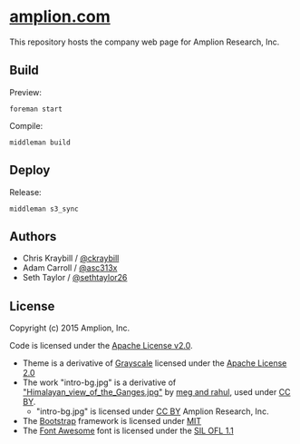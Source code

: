 # [amplion.com](http://amplion.com)

This repository hosts the company web page for Amplion Research, Inc.


## Build

Preview:

```
foreman start
```

Compile:

```
middleman build
```


## Deploy

Release:

```
middleman s3_sync
```


## Authors

* Chris Kraybill / [@ckraybill](https://github.com/ckraybill)
* Adam Carroll / [@asc313x](https://github.com/asc313x)
* Seth Taylor / [@sethtaylor26](https://github.com/sethtaylor26)


## License

Copyright (c) 2015 Amplion, Inc.

Code is licensed under the [Apache License v2.0](http://www.apache.org/licenses/LICENSE-2.0).

* Theme is a derivative of [Grayscale](http://startbootstrap.com/grayscale) licensed under the [Apache License 2.0](http://www.apache.org/licenses/LICENSE-2.0)
* The work "intro-bg.jpg" is a derivative of ["Himalayan_view_of_the_Ganges.jpg"](http://www.flickr.com/photos/99689885@N00/5581742)
  by [meg and rahul](https://www.flickr.com/photos/99689885@N00), used under
  [CC BY](http://creativecommons.org/licenses/by/2.0/).
    * "intro-bg.jpg" is
  licensed under [CC BY](http://creativecommons.org/licenses/by/2.0/) Amplion Research, Inc.
* The [Bootstrap](http://getbootstrap.com) framework is licensed under [MIT](https://github.com/twbs/bootstrap/blob/master/LICENSE)
* The [Font Awesome](http://fontawesome.io) font is licensed under the [SIL OFL 1.1](http://scripts.sil.org/OFL)
